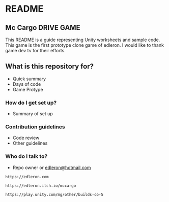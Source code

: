 # README

## Mc Cargo DRIVE GAME

This README is a guide representing Unity worksheets and sample code. This game is the first prototype clone game of edleron. I would like to thank game dev tv for their efforts.

## What is this repository for?

* Quick summary
* Days of code
* Game Protype

### How do I get set up?

* Summary of set up

### Contribution guidelines

* Code review
* Other guidelines

### Who do I talk to?

* Repo owner or edleron@hotmail.com

```
https://edleron.com
```

```
https://edleron.itch.io/mccargo
```

```
https://play.unity.com/mg/other/builds-co-5
```
